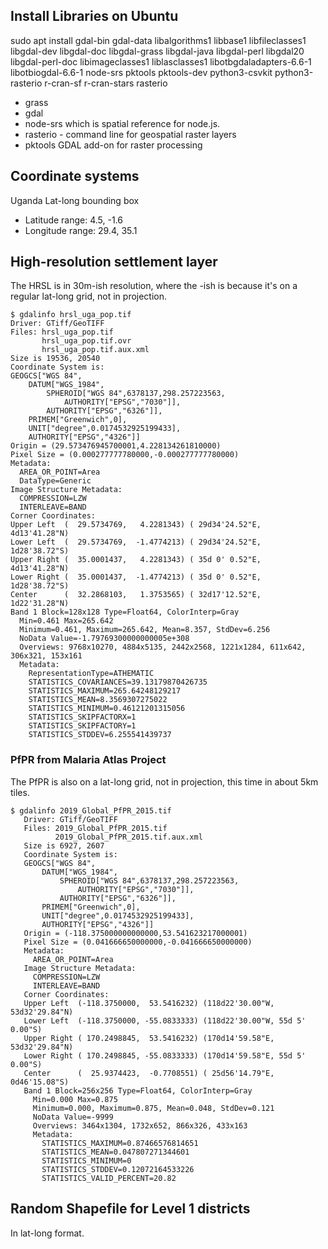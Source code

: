 ## Install Libraries on Ubuntu
sudo apt install gdal-bin gdal-data libalgorithms1 libbase1 libfileclasses1 libgdal-dev libgdal-doc libgdal-grass libgdal-java libgdal-perl libgdal20 libgdal-perl-doc libimageclasses1 liblasclasses1 libotbgdaladapters-6.6-1 libotbiogdal-6.6-1 node-srs pktools pktools-dev
python3-csvkit python3-rasterio r-cran-sf r-cran-stars rasterio

 - grass
 - gdal
 - node-srs which is spatial reference for node.js.
 - rasterio - command line for geospatial raster layers
 - pktools GDAL add-on for raster processing


## Coordinate systems
Uganda Lat-long bounding box
* Latitude range: 4.5, -1.6
* Longitude range: 29.4, 35.1

## High-resolution settlement layer
The HRSL is in 30m-ish resolution,
where the -ish is because it's on a regular lat-long grid,
not in projection.
```
$ gdalinfo hrsl_uga_pop.tif
Driver: GTiff/GeoTIFF
Files: hrsl_uga_pop.tif
       hrsl_uga_pop.tif.ovr
       hrsl_uga_pop.tif.aux.xml
Size is 19536, 20540
Coordinate System is:
GEOGCS["WGS 84",
    DATUM["WGS_1984",
        SPHEROID["WGS 84",6378137,298.257223563,
            AUTHORITY["EPSG","7030"]],
        AUTHORITY["EPSG","6326"]],
    PRIMEM["Greenwich",0],
    UNIT["degree",0.0174532925199433],
    AUTHORITY["EPSG","4326"]]
Origin = (29.573476945700001,4.228134261810000)
Pixel Size = (0.000277777780000,-0.000277777780000)
Metadata:
  AREA_OR_POINT=Area
  DataType=Generic
Image Structure Metadata:
  COMPRESSION=LZW
  INTERLEAVE=BAND
Corner Coordinates:
Upper Left  (  29.5734769,   4.2281343) ( 29d34'24.52"E,  4d13'41.28"N)
Lower Left  (  29.5734769,  -1.4774213) ( 29d34'24.52"E,  1d28'38.72"S)
Upper Right (  35.0001437,   4.2281343) ( 35d 0' 0.52"E,  4d13'41.28"N)
Lower Right (  35.0001437,  -1.4774213) ( 35d 0' 0.52"E,  1d28'38.72"S)
Center      (  32.2868103,   1.3753565) ( 32d17'12.52"E,  1d22'31.28"N)
Band 1 Block=128x128 Type=Float64, ColorInterp=Gray
  Min=0.461 Max=265.642 
  Minimum=0.461, Maximum=265.642, Mean=8.357, StdDev=6.256
  NoData Value=-1.79769300000000005e+308
  Overviews: 9768x10270, 4884x5135, 2442x2568, 1221x1284, 611x642, 306x321, 153x161
  Metadata:
    RepresentationType=ATHEMATIC
    STATISTICS_COVARIANCES=39.13179870426735
    STATISTICS_MAXIMUM=265.64248129217
    STATISTICS_MEAN=8.3569307275022
    STATISTICS_MINIMUM=0.46121201315056
    STATISTICS_SKIPFACTORX=1
    STATISTICS_SKIPFACTORY=1
    STATISTICS_STDDEV=6.255541439737
```

### PfPR from Malaria Atlas Project
The PfPR is also on a lat-long grid, not in projection,
this time in about 5km tiles.
```
$ gdalinfo 2019_Global_PfPR_2015.tif
   Driver: GTiff/GeoTIFF
   Files: 2019_Global_PfPR_2015.tif
          2019_Global_PfPR_2015.tif.aux.xml
   Size is 6927, 2607
   Coordinate System is:
   GEOGCS["WGS 84",
       DATUM["WGS_1984",
           SPHEROID["WGS 84",6378137,298.257223563,
               AUTHORITY["EPSG","7030"]],
           AUTHORITY["EPSG","6326"]],
       PRIMEM["Greenwich",0],
       UNIT["degree",0.0174532925199433],
       AUTHORITY["EPSG","4326"]]
   Origin = (-118.375000000000000,53.541623217000001)
   Pixel Size = (0.041666650000000,-0.041666650000000)
   Metadata:
     AREA_OR_POINT=Area
   Image Structure Metadata:
     COMPRESSION=LZW
     INTERLEAVE=BAND
   Corner Coordinates:
   Upper Left  (-118.3750000,  53.5416232) (118d22'30.00"W, 53d32'29.84"N)
   Lower Left  (-118.3750000, -55.0833333) (118d22'30.00"W, 55d 5' 0.00"S)
   Upper Right ( 170.2498845,  53.5416232) (170d14'59.58"E, 53d32'29.84"N)
   Lower Right ( 170.2498845, -55.0833333) (170d14'59.58"E, 55d 5' 0.00"S)
   Center      (  25.9374423,  -0.7708551) ( 25d56'14.79"E,  0d46'15.08"S)
   Band 1 Block=256x256 Type=Float64, ColorInterp=Gray
     Min=0.000 Max=0.875 
     Minimum=0.000, Maximum=0.875, Mean=0.048, StdDev=0.121
     NoData Value=-9999
     Overviews: 3464x1304, 1732x652, 866x326, 433x163
     Metadata:
       STATISTICS_MAXIMUM=0.87466576814651
       STATISTICS_MEAN=0.047807271344601
       STATISTICS_MINIMUM=0
       STATISTICS_STDDEV=0.12072164533226
       STATISTICS_VALID_PERCENT=20.82
```

## Random Shapefile for Level 1 districts
In lat-long format.
